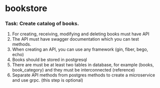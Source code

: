 # bookstore
### Task: Create catalog of books.
1) For creating, receiving, modifying and deleting books must have API <br />
2) The API must have swagger documentation which you can test methods. <br />
3) When creating an API, you can use any framework (gin, fiber, bego, echo) <br
/>
4) Books should be stored in postgresql <br />
5) There are must be at least two tables in database, for example (books, book_category) and they must be interconnected (reference) <br />
6) Separate API methods from postgres methods to create a microservice and use grpc. (this step is optional)<br />
